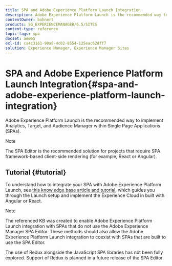 ```yaml
---
title: SPA and Adobe Experience Platform Launch Integration
description: Adobe Experience Platform Launch is the recommended way to implement Analytics, Target, and Audience Manager within SPAs.
contentOwner: bohnert
products: SG_EXPERIENCEMANAGER/6.5/SITES
content-type: reference
topic-tags: spa
docset: aem65
exl-id: ca4c3161-90a8-4c02-8554-125eac62dff7
solution: Experience Manager, Experience Manager Sites
---
```

# SPA and Adobe Experience Platform Launch Integration{#spa-and-adobe-experience-platform-launch-integration}

Adobe Experience Platform Launch is the recommended way to implement Analytics, Target, and Audience Manager within Single Page Applications (SPAs).

>[!NOTE]
>
>The SPA Editor is the recommended solution for projects that require SPA framework-based client-side rendering (for example, React or Angular).

## Tutorial {#tutorial}

To understand how to integrate your SPA with Adobe Experience Platform Launch, see [this knowledge base article and tutorial](https://experienceleague.adobe.com/docs/experience-manager-learn/sites/spa-editor/spa-editor-framework-feature-video-use.html), which guides you through the Launch setup and implement the Experience Cloud in built with Angular or React.

>[!NOTE]
>
>The referenced KB was created to enable Adobe Experience Platform Launch integration with SPAs that do not use the Adobe Experience Manager SPA Editor. These methods should also allow the Adobe Experience Platform Launch integration to coexist with SPAs that are built to use the SPA Editor.
>
>The use of Redux alongside the JavaScript SPA libraries has not been fully explored. Support of Redux is planned in a future release of the SPA Editor.
